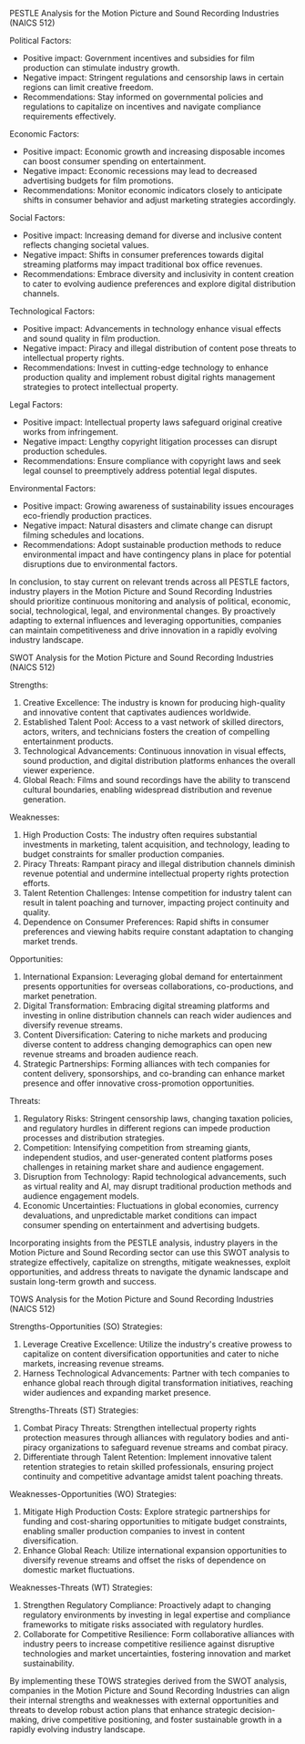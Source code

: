 PESTLE Analysis for the Motion Picture and Sound Recording Industries (NAICS 512)

Political Factors:
- Positive impact: Government incentives and subsidies for film production can stimulate industry growth.
- Negative impact: Stringent regulations and censorship laws in certain regions can limit creative freedom.
- Recommendations: Stay informed on governmental policies and regulations to capitalize on incentives and navigate compliance requirements effectively.

Economic Factors:
- Positive impact: Economic growth and increasing disposable incomes can boost consumer spending on entertainment.
- Negative impact: Economic recessions may lead to decreased advertising budgets for film promotions.
- Recommendations: Monitor economic indicators closely to anticipate shifts in consumer behavior and adjust marketing strategies accordingly.

Social Factors:
- Positive impact: Increasing demand for diverse and inclusive content reflects changing societal values.
- Negative impact: Shifts in consumer preferences towards digital streaming platforms may impact traditional box office revenues.
- Recommendations: Embrace diversity and inclusivity in content creation to cater to evolving audience preferences and explore digital distribution channels.

Technological Factors:
- Positive impact: Advancements in technology enhance visual effects and sound quality in film production.
- Negative impact: Piracy and illegal distribution of content pose threats to intellectual property rights.
- Recommendations: Invest in cutting-edge technology to enhance production quality and implement robust digital rights management strategies to protect intellectual property.

Legal Factors:
- Positive impact: Intellectual property laws safeguard original creative works from infringement.
- Negative impact: Lengthy copyright litigation processes can disrupt production schedules.
- Recommendations: Ensure compliance with copyright laws and seek legal counsel to preemptively address potential legal disputes.

Environmental Factors:
- Positive impact: Growing awareness of sustainability issues encourages eco-friendly production practices.
- Negative impact: Natural disasters and climate change can disrupt filming schedules and locations.
- Recommendations: Adopt sustainable production methods to reduce environmental impact and have contingency plans in place for potential disruptions due to environmental factors.

In conclusion, to stay current on relevant trends across all PESTLE factors, industry players in the Motion Picture and Sound Recording Industries should prioritize continuous monitoring and analysis of political, economic, social, technological, legal, and environmental changes. By proactively adapting to external influences and leveraging opportunities, companies can maintain competitiveness and drive innovation in a rapidly evolving industry landscape.

SWOT Analysis for the Motion Picture and Sound Recording Industries (NAICS 512)

Strengths:
1. Creative Excellence: The industry is known for producing high-quality and innovative content that captivates audiences worldwide.
2. Established Talent Pool: Access to a vast network of skilled directors, actors, writers, and technicians fosters the creation of compelling entertainment products.
3. Technological Advancements: Continuous innovation in visual effects, sound production, and digital distribution platforms enhances the overall viewer experience.
4. Global Reach: Films and sound recordings have the ability to transcend cultural boundaries, enabling widespread distribution and revenue generation.

Weaknesses:
1. High Production Costs: The industry often requires substantial investments in marketing, talent acquisition, and technology, leading to budget constraints for smaller production companies.
2. Piracy Threats: Rampant piracy and illegal distribution channels diminish revenue potential and undermine intellectual property rights protection efforts.
3. Talent Retention Challenges: Intense competition for industry talent can result in talent poaching and turnover, impacting project continuity and quality.
4. Dependence on Consumer Preferences: Rapid shifts in consumer preferences and viewing habits require constant adaptation to changing market trends.

Opportunities:
1. International Expansion: Leveraging global demand for entertainment presents opportunities for overseas collaborations, co-productions, and market penetration.
2. Digital Transformation: Embracing digital streaming platforms and investing in online distribution channels can reach wider audiences and diversify revenue streams.
3. Content Diversification: Catering to niche markets and producing diverse content to address changing demographics can open new revenue streams and broaden audience reach.
4. Strategic Partnerships: Forming alliances with tech companies for content delivery, sponsorships, and co-branding can enhance market presence and offer innovative cross-promotion opportunities.

Threats:
1. Regulatory Risks: Stringent censorship laws, changing taxation policies, and regulatory hurdles in different regions can impede production processes and distribution strategies.
2. Competition: Intensifying competition from streaming giants, independent studios, and user-generated content platforms poses challenges in retaining market share and audience engagement.
3. Disruption from Technology: Rapid technological advancements, such as virtual reality and AI, may disrupt traditional production methods and audience engagement models.
4. Economic Uncertainties: Fluctuations in global economies, currency devaluations, and unpredictable market conditions can impact consumer spending on entertainment and advertising budgets.

Incorporating insights from the PESTLE analysis, industry players in the Motion Picture and Sound Recording sector can use this SWOT analysis to strategize effectively, capitalize on strengths, mitigate weaknesses, exploit opportunities, and address threats to navigate the dynamic landscape and sustain long-term growth and success.

TOWS Analysis for the Motion Picture and Sound Recording Industries (NAICS 512)

Strengths-Opportunities (SO) Strategies:
1. Leverage Creative Excellence: Utilize the industry's creative prowess to capitalize on content diversification opportunities and cater to niche markets, increasing revenue streams.
2. Harness Technological Advancements: Partner with tech companies to enhance global reach through digital transformation initiatives, reaching wider audiences and expanding market presence.

Strengths-Threats (ST) Strategies:
1. Combat Piracy Threats: Strengthen intellectual property rights protection measures through alliances with regulatory bodies and anti-piracy organizations to safeguard revenue streams and combat piracy.
2. Differentiate through Talent Retention: Implement innovative talent retention strategies to retain skilled professionals, ensuring project continuity and competitive advantage amidst talent poaching threats.

Weaknesses-Opportunities (WO) Strategies:
1. Mitigate High Production Costs: Explore strategic partnerships for funding and cost-sharing opportunities to mitigate budget constraints, enabling smaller production companies to invest in content diversification.
2. Enhance Global Reach: Utilize international expansion opportunities to diversify revenue streams and offset the risks of dependence on domestic market fluctuations.

Weaknesses-Threats (WT) Strategies:
1. Strengthen Regulatory Compliance: Proactively adapt to changing regulatory environments by investing in legal expertise and compliance frameworks to mitigate risks associated with regulatory hurdles.
2. Collaborate for Competitive Resilience: Form collaborative alliances with industry peers to increase competitive resilience against disruptive technologies and market uncertainties, fostering innovation and market sustainability.

By implementing these TOWS strategies derived from the SWOT analysis, companies in the Motion Picture and Sound Recording Industries can align their internal strengths and weaknesses with external opportunities and threats to develop robust action plans that enhance strategic decision-making, drive competitive positioning, and foster sustainable growth in a rapidly evolving industry landscape.

